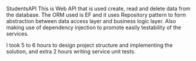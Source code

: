 StudentsAPI
This is Web API that is used create, read and delete data from the database. The ORM used is EF and it uses Repository pattern to form abstraction between data access layer and business logic layer. Also making use of dependency injection to promote easily testability of the services.

I took 5 to 6 hours to design project structure and implementing the solution, and extra 2 hours writing service unit tests.
